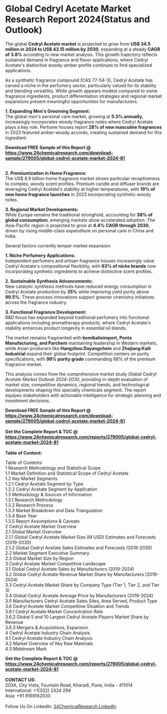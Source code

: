 <h1>Global Cedryl Acetate Market Research Report 2024(Status and Outlook)</h1><p>The global <strong>Cedryl Acetate market</strong> is projected to grow from <strong>US$ 34.5 million in 2024 to US$ 43.15 million by 2030</strong>, expanding at a steady <strong>CAGR of 3.8%</strong> according to new market analysis. This growth trajectory reflects sustained demand in fragrance and flavor applications, where Cedryl Acetate's distinctive woody-amber profile continues to find specialized applications.</p><p>As a synthetic fragrance compound (CAS 77-54-3), Cedryl Acetate has carved a niche in the perfumery sector, particularly valued for its stability and blending versatility. While growth appears modest compared to some fragrance ingredients, product differentiation strategies and regional market expansions present meaningful opportunities for manufacturers.</p><p><strong>1. Expanding Men's Grooming Segment:</strong><br>
The global men's personal care market, growing at <strong>5.3% annually</strong>, increasingly incorporates woody fragrance notes where Cedryl Acetate plays a key role. Perfume houses report <strong>28% of new masculine fragrances</strong> in 2023 featured amber-woody accords, creating sustained demand for this ingredient.</p><div><b>Download FREE Sample of this Report @ 
            <a href="https://www.24chemicalresearch.com/download-sample/279005/global-cedryl-acetate-market-2024-81">
            https://www.24chemicalresearch.com/download-sample/279005/global-cedryl-acetate-market-2024-81</a></b></div><br><p><strong>2. Premiumization in Home Fragrance:</strong><br>
The US$ 8.9 billion home fragrance market shows particular receptiveness to complex, woody scent profiles. Premium candle and diffuser brands are leveraging Cedryl Acetate's stability at higher temperatures, with <strong>19% of new home fragrance launches</strong> in 2023 incorporating synthetic woody notes.</p><p><strong>3. Regional Market Developments:</strong><br>
While Europe remains the traditional stronghold, accounting for <strong>38% of global consumption</strong>, emerging markets show accelerated adoption. The Asia-Pacific region is projected to grow at <strong>4.4% CAGR through 2030</strong>, driven by rising middle-class expenditure on personal care in China and India.</p><p>Several factors currently temper market expansion:</p><p><strong>1. Niche Perfumery Applications:</strong><br>
Independent perfumers and artisan fragrance houses increasingly value Cedryl Acetate's compositional flexibility, with <strong>63% of niche brands</strong> now incorporating synthetic ingredients to achieve distinctive scent profiles.</p><p><strong>2. Sustainable Synthesis Advancements:</strong><br>
New catalytic synthesis methods have reduced energy consumption in Cedryl Acetate production by <strong>35%</strong> while improving yield purity above <strong>99.5%</strong>. These process innovations support greener chemistry initiatives across the fragrance industry.</p><p><strong>3. Functional Fragrance Development:</strong><br>
R&amp;D focus has expanded beyond traditional perfumery into functional applications including aromatherapy products, where Cedryl Acetate's stability enhances product longevity in essential oil blends.</p><p>The market remains fragmented with <strong>kemikalieimport, Penta Manufacturing, and Parchem</strong> maintaining leadership in Western markets, while Asian producers like <strong>Hangzhou Dayangchem</strong> and <strong>Zhejiang Kaili Industrial</strong> expand their global footprint. Competition centers on purity specifications, with <strong>99% purity grade</strong> commanding 68% of the premium fragrance market.</p><p>This analysis comes from the comprehensive market study <em>Global Cedryl Acetate Market Outlook 2024-2030</em>, providing in-depth evaluation of market size, competitive dynamics, regional trends, and technological developments shaping this specialty chemicals segment. The report equipes stakeholders with actionable intelligence for strategic planning and investment decisions.</p><div><b>Download FREE Sample of this Report @ 
            <a href="https://www.24chemicalresearch.com/download-sample/279005/global-cedryl-acetate-market-2024-81">
            https://www.24chemicalresearch.com/download-sample/279005/global-cedryl-acetate-market-2024-81</a></b></div><br><div><b>Get the Complete Report & TOC @ 
            <a href="https://www.24chemicalresearch.com/reports/279005/global-cedryl-acetate-market-2024-81">
            https://www.24chemicalresearch.com/reports/279005/global-cedryl-acetate-market-2024-81</a></b></div><br>
            <b>Table of Content:</b><p>Table of Contents<br />
 1 Research Methodology and Statistical Scope<br />
 1.1 Market Definition and Statistical Scope of Cedryl Acetate<br />
 1.2 Key Market Segments<br />
 1.2.1 Cedryl Acetate Segment by Type<br />
 1.2.2 Cedryl Acetate Segment by Application<br />
 1.3 Methodology & Sources of Information<br />
 1.3.1 Research Methodology<br />
 1.3.2 Research Process<br />
 1.3.3 Market Breakdown and Data Triangulation<br />
 1.3.4 Base Year<br />
 1.3.5 Report Assumptions & Caveats<br />
 2 Cedryl Acetate Market Overview<br />
 2.1 Global Market Overview<br />
 2.1.1 Global Cedryl Acetate Market Size (M USD) Estimates and Forecasts (2019-2030)<br />
 2.1.2 Global Cedryl Acetate Sales Estimates and Forecasts (2019-2030)<br />
 2.2 Market Segment Executive Summary<br />
 2.3 Global Market Size by Region<br />
 3 Cedryl Acetate Market Competitive Landscape<br />
 3.1 Global Cedryl Acetate Sales by Manufacturers (2019-2024)<br />
 3.2 Global Cedryl Acetate Revenue Market Share by Manufacturers (2019-2024)<br />
 3.3 Cedryl Acetate Market Share by Company Type (Tier 1, Tier 2, and Tier 3)<br />
 3.4 Global Cedryl Acetate Average Price by Manufacturers (2019-2024)<br />
 3.5 Manufacturers Cedryl Acetate Sales Sites, Area Served, Product Type<br />
 3.6 Cedryl Acetate Market Competitive Situation and Trends<br />
 3.6.1 Cedryl Acetate Market Concentration Rate<br />
 3.6.2 Global 5 and 10 Largest Cedryl Acetate Players Market Share by Revenue<br />
 3.6.3 Mergers & Acquisitions, Expansion<br />
 4 Cedryl Acetate Industry Chain Analysis<br />
 4.1 Cedryl Acetate Industry Chain Analysis<br />
 4.2 Market Overview of Key Raw Materials<br />
 4.3 Midstream Mark</p><div><b>Get the Complete Report & TOC @ 
            <a href="https://www.24chemicalresearch.com/reports/279005/global-cedryl-acetate-market-2024-81">
            https://www.24chemicalresearch.com/reports/279005/global-cedryl-acetate-market-2024-81</a></b></div><br><b>CONTACT US:</b><br>
            203A, City Vista, Fountain Road, Kharadi, Pune, India - 411014<br>
            International: +1(332) 2424 294<br>
            Asia: +91 9169162030 <br><br>
            Follow Us On LinkedIn: <a href="https://www.linkedin.com/company/24chemicalresearch/">24ChemicalResearch LinkedIn</a>